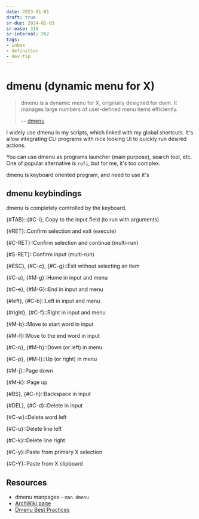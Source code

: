 ```yaml
---
date: 2023-01-01
draft: true
sr-due: 2024-02-03
sr-ease: 310
sr-interval: 262
tags:
- inbox
- definition
- dev-tip
---
```


# dmenu (dynamic menu for X)

> dmenu is a dynamic menu for X, originally designed for dwm. It manages large
> numbers of user-defined menu items efficiently.
>
> -- [dmenu](https://tools.suckless.org/dmenu/)

I widely use dmenu in my scripts, which linked with my global shortcuts. It's
allow integrating CLI programs with nice looking UI to quickly run desired
actions.

You can use dmenu as programs launcher (main purpose), search tool, etc. One of
popular alternative is `rofi`, but for me, it's too complex.

dmenu is keyboard oriented program, and need to use it's

## dmenu keybindings

dmenu is completely controlled by the keyboard.

{#TAB}::{#C-i}, Copy to the input field (to run with arguments)

{#RET}::Confirm selection and exit (execute)

{#C-RET}::Confirm selection and continue (multi-run)

{#S-RET}::Confirm input (multi-run)

{#ESC}, {#C-c}, {#C-g}::Exit without selecting an item

{#C-a}, {#M-g}::Home in input and menu

{#C-e}, {#M-G}::End in input and menu

{#left}, {#C-b}::Left in input and menu

{#right}, {#C-f}::Right in input and menu

{#M-b}::Move to start word in input

{#M-f}::Move to the end word in input

{#C-n}, {#M-h}::Down (or left) in menu

{#C-p}, {#M-l}::Up (or right) in menu

{#M-j}::Page down

{#M-k}::Page up

{#BS}, {#C-h}::Backspace in input

{#DEL}, {#C-d}::Delete in input

{#C-w}::Delete word left

{#C-u}::Delete line left

{#C-k}::Delete line right

{#C-y}::Paste from primary X selection

{#C-Y}::Paste from X clipboard

## Resources


- dmenu manpages - `man dmenu`
- [ArchWiki page](https://wiki.archlinux.org/title/dmenu)
- [Dmenu Best Practices](http://www.troubleshooters.com/linux/dmenu/bestpractices.htm)